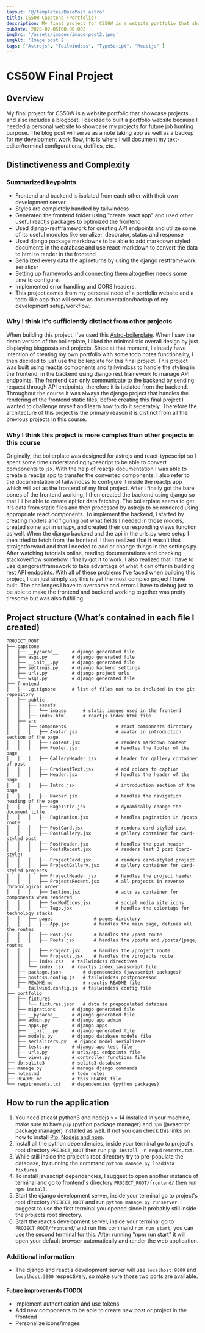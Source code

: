 ```yaml
---
layout: '@/templates/BasePost.astro'
title: CS50W Capstone (Portfolio)
description: My final project for CS50W is a website portfolio that showcase projects and also includes a blogpost.
pubDate: 2020-02-05T00:00:00Z
imgSrc: '/assets/images/image-post2.jpeg'
imgAlt: 'Image post 2'
tags: ["Astrojs", "Tailwindcss", "TypeScript", "Reactjs" ]
---
```


# CS50W Final Project

## Overview

My final project for CS50W is a website portfolio that showcase projects and
also includes a blogpost. I decided to built a portfolio website because I
needed a personal website to showcase my projects for future job hunting purpose.
The blog post will serve as a note taking app as well as a backup for my
development work flow, this is where I will document my text-editor/terminal
configurations, dotfiles, etc.

## Distinctiveness and Complexity

### Summarized keypoints

* Frontend and backend is isolated from each other with their own development server
* Styles are completely handled by tailwindcss
* Generated the frontend folder using "create react app" and used other useful
reactjs packages to optimized the frontend
* Used django-restframework for creating API endpoints and utilize some of its
useful modules like serializer, decorator, status and response
* Used django package markdownx to be able to add markdown styled documents in
the database and use react-markdown to convert the data to html to render in the
frontend
* Serialized every data the api returns by using the django restframework serializer
* Setting up frameworks and connecting them altogether needs some time to configure.
* Implemented error handling and CORS headers.
* This project comes from my personal need of a portfolio website and a todo-like
app that will serve as documentation/backup of my development setup/workflow.

### Why I think it's sufficiently distinct from other projects

When building this project, I've used this [Astro-boilerplate](https://github.com/ixartz/Astro-boilerplate).
When I saw the demo version of the boilerplate, I liked the minimalistic overall
design by just displaying blogposts and projects. Since at that moment, I already
have intention of creating my own portfolio with some todo notes functionality,
I then decided to just use the boilerplate for this final project. This project
was built using reactjs components and tailwindcss to handle the styling in the
frontend, in the backend using django rest framework to manage API endpoints. The
frontend can only communicate to the backend by sending request through API endpoints,
therefore it is isolated from the backend. Throughout the course it was always the
django project that handles the rendering of the frontend static files, before creating
this final project I wanted to challenge myself and learn how to do it seperately.
Therefore the architecture of this project is the primary reason it is distinct
from all the previous projects in this course.

### Why I think this project is more complex than other projects in this course

Originally, the boilerplate was designed for astrojs and react-typescript
so I spent some time understanding typescript to be able to convert components
to jsx. With the help of reactjs documentation I was able to create a reactjs app
to transfer the converted components. I also refer to the documentation of tailwindcss
to configure it inside the reactjs app which will act as the frontend of my final
project. After I finally got the bare bones of the frontend working, I then created
the backend using django so that I'll be able to create api for data fetching. The
boilerplate seems to get it's data from static files and then processed by astrojs
to be rendered using appropriate react components. To implement the backend, I started
by creating models and figuring out what fields I needed in those models, created
some api in urls.py, and created their corresponding views function as well. When
the django backend and the api in the urls.py were setup I then tried to fetch from
the frontend. I then realized that it wasn't that straightforward and that I needed
to add or change things in the settings.py. After watching tutorials online, reading
documentations and checking stackoverflow somehow I finally got it to work. I also
realized that I have to use djangorestframework to take advantage of what it can
offer in building rest API endpoints. With all of these problems I've faced when
building this project, I can just simply say this is yet the most complex project
I have built. The challenges I have to overcome and errors I have to debug just
to be able to make the frontend and backend working together was pretty tiresome
but was also fulfilling.

## Project structure (What’s contained in each file I created)

```
PROJECT_ROOT
├── capstone
│   ├── __pycache__     # django generated file
│   ├── asgi.py         # django generated file
│   ├── __init__.py     # django generated file
│   ├── settings.py     # django backend settings
│   ├── urls.py         # django project urls
│   └── wsgi.py         # django generated file
├── frontend
│   ├── .gitignore      # list of files not to be included in the git repository
│   ├── public
│   │   ├── assets
│   │   │   └── images      # static images used in the frontend
│   │   ├── index.html      # reactjs index html file
│   ├── src
│   │   ├── components                  # react components directory
│   │   │   ├── Avatar.jsx              # avatar in introduction section of the page
│   │   │   ├── Content.jsx             # renders markdown content
│   │   │   ├── Footer.jsx              # handles the footer of the page
│   │   │   ├── GalleryHeader.jsx       # header for gallery container of post
│   │   │   ├── GradientText.jsx        # add colors to caption
│   │   │   ├── Header.jsx              # handles the header of the page
│   │   │   ├── Intro.jsx               # introduction section of the page
│   │   │   ├── Navbar.jsx              # handles the navigation heading of the page
│   │   │   ├── PageTitle.jsx           # dynamically change the document title
│   │   │   ├── Pagination.jsx          # handles pagination in /posts route
│   │   │   ├── PostCard.jsx            # renders card-styled post
│   │   │   ├── PostGallery.jsx         # gallery container for card-styled post
│   │   │   ├── PostHeader.jsx          # handles the post header
│   │   │   ├── PostsRecent.jsx         # renders last 3 post (card-style)
│   │   │   ├── ProjectCard.jsx         # renders card-styled project
│   │   │   ├── ProjectGallery.jsx      # gallery container for card-styled projects
│   │   │   ├── ProjectHeader.jsx       # handles the project header
│   │   │   ├── ProjectsRecent.jsx      # all projects in reverse chronological order
│   │   │   ├── Section.jsx             # acts as container for components when rendered
│   │   │   ├── SocMedIcons.jsx         # social media site icons
│   │   │   └── Tags.jsx                # handles the colortags for technology stacks
│   │   ├── pages               # pages directory
│   │   │   ├── App.jsx         # handles the main page, defines all the routes
│   │   │   ├── Post.jsx        # handles the /post route
│   │   │   ├── Posts.jsx       # handles the /posts and /posts/{page} routes
│   │   │   ├── Project.jsx     # handles the /project route
│   │   │   └── Projects.jsx    # handles the /projects route
│   │   ├── index.css   # tailwindcss directives
│   │   └── index.jsx   # reactjs index javascript file
│   ├── package.json        # dependencies (javascript packages)
│   ├── postcss.config.js   # tailwindcss postprocessor
│   ├── README.md           # reactjs README file
│   └── tailwind.config.js  # tailwindcss config file
├── portfolio
│   ├── fixtures
│   │   └── fixtures.json   # data to prepopulated database
│   ├── migrations      # django generated file
│   ├── __pycache__     # django generated file
│   ├── admin.py        # django app admin
│   ├── apps.py         # django apps
│   ├── __init__.py     # django generated file
│   ├── models.py       # django database models file
│   ├── serializers.py   # django model serializers
│   ├── tests.py        # django app test file
│   ├── urls.py         # urls/api endpoints file
│   └── views.py        # controller functions file
├── db.sqlite3          # sqlite3 database
├── manage.py           # manage django commands
├── notes.md            # todo notes
├── README.md           # this README file
└── requirements.txt    # dependencies (python packages)
```

## How to run the application

1. You need atleast python3 and nodejs >= 14 installed in your machine, make sure
to have ```pip``` (python package manager) and ```npm``` (javascript package manager)
installed as well. If not you can check this links on how to install
[Pip](https://pip.pypa.io/en/stable/installation/),
[Nodejs and npm](https://docs.npmjs.com/downloading-and-installing-node-js-and-npm).
2. Install all the python dependencies, inside your terminal go to project's root
directory ```PROJECT_ROOT``` then run ```pip install -r requirements.txt```.
3. While still inside the project's root directory try to pre-populate the database,
by running the command ```python manage.py loaddata fixtures```.
4. To install javascript dependencies, I suggest to open another instance of terminal
and go to frontend's directory ```PROJECT_ROOT/frontend/``` then run ```npm install```.
5. Start the django development server, inside your terminal go to project's
root directory ```PROJECT_ROOT``` and run ```python manage.py runserver```. I suggest
to use the first terminal you opened since it probably still inside the projects
root directory.
6. Start the reactjs development server, inside your terminal go to ```PROJECT_ROOT/frontend/```
and run this command ```npm run start```, you can use the second terminal for this.
After running "npm run start" it will open your default browser automatically and
render the web application.

### Additional information

* The django and reactjs development server will use ```localhost:8000``` and
```localhost:3000``` respectively, so make sure those two ports are available.

#### Future improvements (TODO)

* Implement authentication and use tokens
* Add new components to be able to create new post or project in the frontend
* Personalize icons/images
